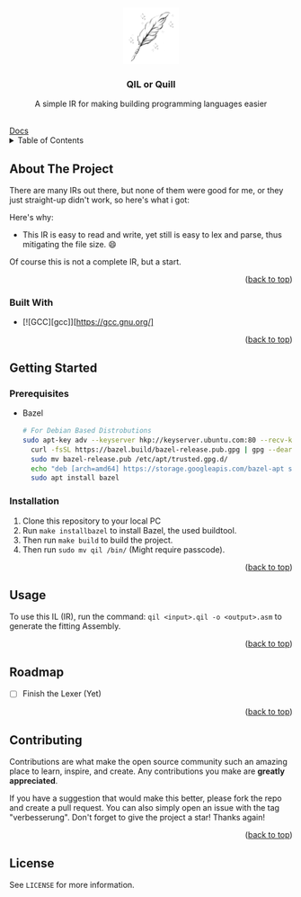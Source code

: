 <a name="readme-top"></a>

<!-- PROJECT LOGO -->
<br />
<div align="center">
  <a href="https://github.com/LowLevelCodingCH/QIL">
    <img src="QIL.png" alt="Logo" width="100" height="100">
  </a>

  <h3 align="center">QIL or Quill</h3>

  <p align="center">
    A simple IR for making building programming languages easier
  </p>
</div>

<br />
<a href="DOCS.md">Docs</a>

<!-- TABLE OF CONTENTS -->
<details>
  <summary>Table of Contents</summary>
  <ol>
    <li>
      <a href="#about-the-project">About The Project</a>
      <ul>
        <li><a href="#built-with">Built With</a></li>
      </ul>
    </li>
    <li>
      <a href="#getting-started">Getting Started</a>
      <ul>
        <li><a href="#prerequisites">Prerequisites</a></li>
        <li><a href="#installation">Installation</a></li>
      </ul>
    </li>
    <li><a href="#usage">Usage</a></li>
    <li><a href="#roadmap">Roadmap</a></li>
    <li><a href="#contributing">Contributing</a></li>
    <li><a href="#license">License</a></li>
  </ol>
</details>



<!-- ABOUT THE PROJECT -->
## About The Project

There are many IRs out there, but none of them were good for me, or they just straight-up didn't work, so here's what i got:

Here's why:
* This IR is easy to read and write, yet still is easy to lex and parse, thus mitigating the file size. :smile:

Of course this is not a complete IR, but a start.

<p align="right">(<a href="#readme-top">back to top</a>)</p>



### Built With

* [![GCC][gcc]][https://gcc.gnu.org/]

<p align="right">(<a href="#readme-top">back to top</a>)</p>



<!-- GETTING STARTED -->
## Getting Started

### Prerequisites

* Bazel
  ```sh
  # For Debian Based Distrobutions
  sudo apt-key adv --keyserver hkp://keyserver.ubuntu.com:80 --recv-keys 3D5919B448457EE0
	curl -fsSL https://bazel.build/bazel-release.pub.gpg | gpg --dearmor > bazel-release.pub
	sudo mv bazel-release.pub /etc/apt/trusted.gpg.d/
	echo "deb [arch=amd64] https://storage.googleapis.com/bazel-apt stable jdk1.8" | sudo tee /etc/apt/sources.list.d/bazel.list
	sudo apt install bazel
  ```

### Installation

1. Clone this repository to your local PC
2. Run `make installbazel` to install Bazel, the used buildtool.
3. Then run `make build` to build the project.
4. Then run `sudo mv qil /bin/` (Might require passcode).

<p align="right">(<a href="#readme-top">back to top</a>)</p>



<!-- USAGE -->
## Usage

To use this IL (IR), run the command: `qil <input>.qil -o <output>.asm` to generate the fitting Assembly.

<p align="right">(<a href="#readme-top">back to top</a>)</p>



<!-- ROADMAP -->
## Roadmap

- [ ] Finish the Lexer (Yet)

<p align="right">(<a href="#readme-top">back to top</a>)</p>



<!-- CONTRIBUTING -->
## Contributing

Contributions are what make the open source community such an amazing place to learn, inspire, and create. Any contributions you make are **greatly appreciated**.

If you have a suggestion that would make this better, please fork the repo and create a pull request. You can also simply open an issue with the tag "verbesserung".
Don't forget to give the project a star! Thanks again!

<p align="right">(<a href="#readme-top">back to top</a>)</p>



<!-- LICENSE -->
## License

See `LICENSE` for more information.

